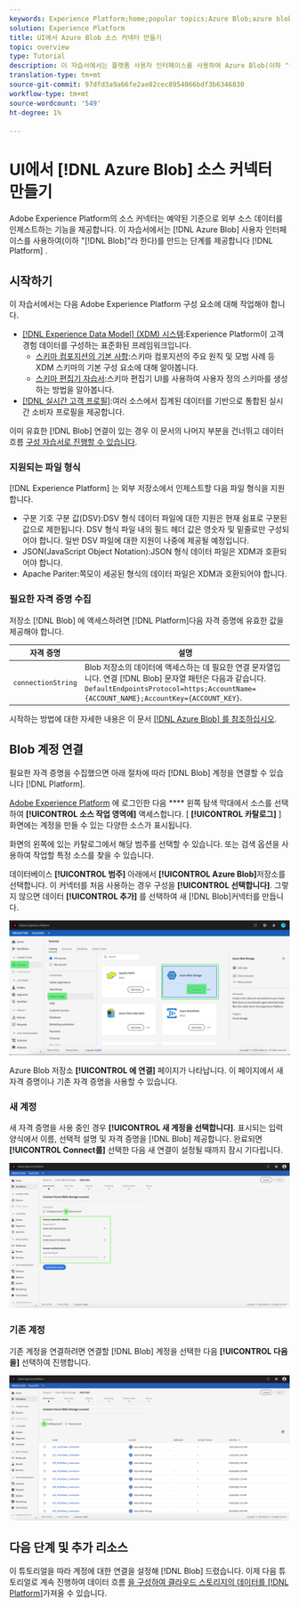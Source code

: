 ```yaml
---
keywords: Experience Platform;home;popular topics;Azure Blob;azure blob;Azure blob connector
solution: Experience Platform
title: UI에서 Azure Blob 소스 커넥터 만들기
topic: overview
type: Tutorial
description: 이 자습서에서는 플랫폼 사용자 인터페이스를 사용하여 Azure Blob(이하 "물방울"이라 함)을 만드는 단계를 제공합니다.
translation-type: tm+mt
source-git-commit: 97dfd3a9a66fe2ae82cec8954066bdf3b6346830
workflow-type: tm+mt
source-wordcount: '549'
ht-degree: 1%

---
```



# UI에서 [!DNL Azure Blob] 소스 커넥터 만들기

Adobe Experience Platform의 소스 커넥터는 예약된 기준으로 외부 소스 데이터를 인제스트하는 기능을 제공합니다. 이 자습서에서는 [!DNL Azure Blob] 사용자 인터페이스를 사용하여(이하 &quot;[!DNL Blob]&quot;라 한다)를 만드는 단계를 제공합니다 [!DNL Platform] .

## 시작하기

이 자습서에서는 다음 Adobe Experience Platform 구성 요소에 대해 작업해야 합니다.

- [[!DNL Experience Data Model] (XDM) 시스템](../../../../../xdm/home.md):Experience Platform이 고객 경험 데이터를 구성하는 표준화된 프레임워크입니다.
   - [스키마 컴포지션의 기본 사항](../../../../../xdm/schema/composition.md):스키마 컴포지션의 주요 원칙 및 모범 사례 등 XDM 스키마의 기본 구성 요소에 대해 알아봅니다.
   - [스키마 편집기 자습서](../../../../../xdm/tutorials/create-schema-ui.md):스키마 편집기 UI를 사용하여 사용자 정의 스키마를 생성하는 방법을 알아봅니다.
- [[!DNL 실시간 고객 프로필]](../../../../../profile/home.md):여러 소스에서 집계된 데이터를 기반으로 통합된 실시간 소비자 프로필을 제공합니다.

이미 유효한 [!DNL Blob] 연결이 있는 경우 이 문서의 나머지 부분을 건너뛰고 데이터 흐름 [구성 자습서로 진행할 수 있습니다](../../dataflow/batch/cloud-storage.md).

### 지원되는 파일 형식

[!DNL Experience Platform] 는 외부 저장소에서 인제스트할 다음 파일 형식을 지원합니다.

- 구분 기호 구분 값(DSV):DSV 형식 데이터 파일에 대한 지원은 현재 쉼표로 구분된 값으로 제한됩니다. DSV 형식 파일 내의 필드 헤더 값은 영숫자 및 밑줄로만 구성되어야 합니다. 일반 DSV 파일에 대한 지원이 나중에 제공될 예정입니다.
- JSON(JavaScript Object Notation):JSON 형식 데이터 파일은 XDM과 호환되어야 합니다.
- Apache Pariter:쪽모이 세공된 형식의 데이터 파일은 XDM과 호환되어야 합니다.

### 필요한 자격 증명 수집

저장소 [!DNL Blob] 에 액세스하려면 [!DNL Platform]다음 자격 증명에 유효한 값을 제공해야 합니다.

| 자격 증명 | 설명 |
| ---------- | ----------- |
| `connectionString` | Blob 저장소의 데이터에 액세스하는 데 필요한 연결 문자열입니다. 연결 [!DNL Blob] 문자열 패턴은 다음과 같습니다. `DefaultEndpointsProtocol=https;AccountName={ACCOUNT_NAME};AccountKey={ACCOUNT_KEY}`. |

시작하는 방법에 대한 자세한 내용은 이 문서 [ [!DNL Azure Blob] 를 참조하십시오](https://docs.microsoft.com/en-us/azure/storage/common/storage-configure-connection-string).

## Blob 계정 연결

필요한 자격 증명을 수집했으면 아래 절차에 따라 [!DNL Blob] 계정을 연결할 수 있습니다 [!DNL Platform].

[Adobe Experience Platform](https://platform.adobe.com) 에 로그인한 다음 **** 왼쪽 탐색 막대에서 소스를 선택하여 **[!UICONTROL 소스 작업 영역에]** 액세스합니다. [ **[!UICONTROL 카탈로그]** ] 화면에는 계정을 만들 수 있는 다양한 소스가 표시됩니다.

화면의 왼쪽에 있는 카탈로그에서 해당 범주를 선택할 수 있습니다. 또는 검색 옵션을 사용하여 작업할 특정 소스를 찾을 수 있습니다.

데이터베이스 **[!UICONTROL 범주]** 아래에서 **[!UICONTROL Azure Blob]**&#x200B;저장소를 선택합니다. 이 커넥터를 처음 사용하는 경우 구성을 **[!UICONTROL 선택합니다]**. 그렇지 않으면 데이터 **[!UICONTROL 추가]** 를 선택하여 새 [!DNL Blob]커넥터를 만듭니다.

![카탈로그](../../../../images/tutorials/create/blob/catalog.png)

Azure Blob 저장소 **[!UICONTROL 에 연결]** 페이지가 나타납니다. 이 페이지에서 새 자격 증명이나 기존 자격 증명을 사용할 수 있습니다.

### 새 계정

새 자격 증명을 사용 중인 경우 **[!UICONTROL 새 계정을 선택합니다]**. 표시되는 입력 양식에서 이름, 선택적 설명 및 자격 증명을 [!DNL Blob] 제공합니다. 완료되면 **[!UICONTROL Connect를]** 선택한 다음 새 연결이 설정될 때까지 잠시 기다립니다.

![connect](../../../../images/tutorials/create/blob/new.png)

### 기존 계정

기존 계정을 연결하려면 연결할 [!DNL Blob] 계정을 선택한 다음 **[!UICONTROL 다음을]** 선택하여 진행합니다.

![기존](../../../../images/tutorials/create/blob/existing.png)

## 다음 단계 및 추가 리소스

이 튜토리얼을 따라 계정에 대한 연결을 설정해 [!DNL Blob] 드렸습니다. 이제 다음 튜토리얼로 계속 진행하여 데이터 흐름 [을 구성하여 클라우드 스토리지의 데이터를 [!DNL Platform]](../../dataflow/batch/cloud-storage.md)가져올 수 있습니다.